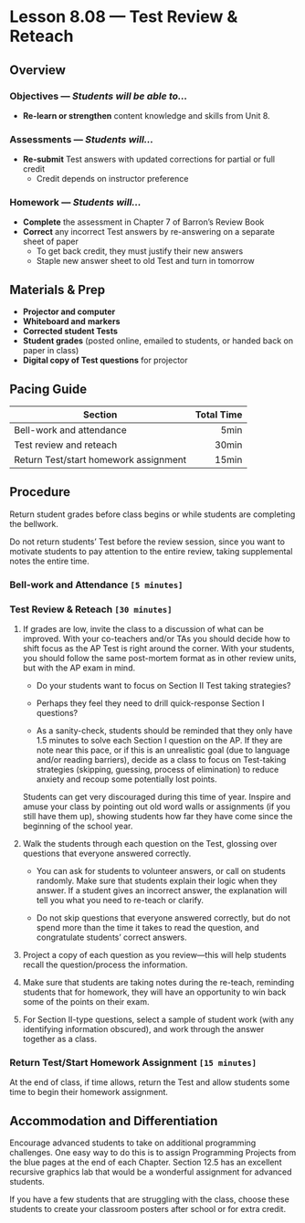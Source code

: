 Lesson 8.08 — Test Review & Reteach
====================================================================================================

Overview
--------
### Objectives — _Students will be able to…_
- **Re-learn or strengthen** content knowledge and skills from Unit 8.

### Assessments — _Students will…_
- **Re-submit** Test answers with updated corrections for partial or full credit
  - Credit depends on instructor preference

### Homework — _Students will…_

- **Complete** the assessment in Chapter 7 of Barron’s Review Book
- **Correct** any incorrect Test answers by re-answering on a separate sheet of paper
  - To get back credit, they must justify their new answers
  - Staple new answer sheet to old Test and turn in tomorrow

Materials & Prep
----------------
- **Projector and computer**
- **Whiteboard and** **markers**
- **Corrected student Tests**
- **Student grades** (posted online, emailed to students, or handed back on paper in class)
- **Digital copy of Test questions** for projector

Pacing Guide
------------
| Section                                  | Total Time |
|------------------------------------------|-----------:|
| Bell-work and attendance                 |       5min |
| Test review and reteach                  |      30min |
| Return Test/start homework assignment |      15min |

Procedure
---------
Return student grades before class begins or while students are completing the bellwork.

Do not return students’ Test before the review session, since you want to motivate students to
pay attention to the entire review, taking supplemental notes the entire time.

### Bell-work and Attendance `[5 minutes]`

### Test Review & Reteach `[30 minutes]`

1. If grades are low, invite the class to a discussion of what can be improved. With your
   co-teachers and/or TAs you should decide how to shift focus as the AP Test is right around the
   corner. With your students, you should follow the same post-mortem format as in other review
   units, but with the AP exam in mind.

   - Do your students want to focus on Section II Test taking strategies?

   - Perhaps they feel they need to drill quick-response Section I questions?

   - As a sanity-check, students should be reminded that they only have 1.5 minutes to solve each
     Section I question on the AP. If they are note near this pace, or if this is an unrealistic
     goal (due to language and/or reading barriers), decide as a class to focus on Test-taking
     strategies (skipping, guessing, process of elimination) to reduce anxiety and recoup some
     potentially lost points.

   Students can get very discouraged during this time of year. Inspire and amuse your class by
   pointing out old word walls or assignments (if you still have them up), showing students how far
   they have come since the beginning of the school year.

2. Walk the students through each question on the Test, glossing over questions that everyone
   answered correctly.

   - You can ask for students to volunteer answers, or call on students randomly. Make sure that
     students explain their logic when they answer. If a student gives an incorrect answer, the
     explanation will tell you what you need to re-teach or clarify.

   - Do not skip questions that everyone answered correctly, but do not spend more than the time it
     takes to read the question, and congratulate students’ correct answers.

3. Project a copy of each question as you review—this will help students recall the question/process
   the information.

4. Make sure that students are taking notes during the re-teach, reminding students that for
   homework, they will have an opportunity to win back some of the points on their exam.

5. For Section II-type questions, select a sample of student work (with any identifying information
   obscured), and work through the answer together as a class.

### Return Test/Start Homework Assignment `[15 minutes]`
At the end of class, if time allows, return the Test and allow students some time to begin their
homework assignment.


Accommodation and Differentiation
---------------------------------
Encourage advanced students to take on additional programming challenges. One easy way to do this is
to assign Programming Projects from the blue pages at the end of each Chapter. Section 12.5 has an
excellent recursive graphics lab that would be a wonderful assignment for advanced students.

If you have a few students that are struggling with the class, choose these students to create your
classroom posters after school or for extra credit.

